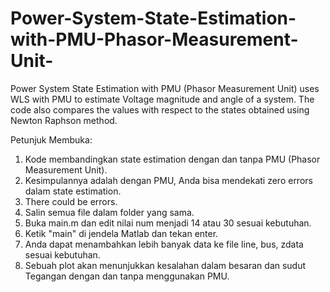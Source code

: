 # Power-System-State-Estimation-with-PMU-Phasor-Measurement-Unit-
Power System State Estimation with PMU (Phasor Measurement Unit) uses WLS with PMU to estimate Voltage magnitude and angle of a system. The code also compares the values with respect to the states obtained using Newton Raphson method.

Petunjuk Membuka:
1.	Kode membandingkan state estimation dengan dan tanpa PMU (Phasor Measurement Unit).
2.	Kesimpulannya adalah dengan PMU, Anda bisa mendekati zero errors dalam state estimation.
3.	There could be errors.
4.	Salin semua file dalam folder yang sama.
5.	Buka main.m dan edit nilai num menjadi 14 atau 30 sesuai kebutuhan.
6.	Ketik "main" di jendela Matlab dan tekan enter.
7.	Anda dapat menambahkan lebih banyak data ke file line, bus, zdata sesuai kebutuhan.
8.	Sebuah plot akan menunjukkan kesalahan dalam besaran dan sudut Tegangan dengan dan tanpa menggunakan PMU.

